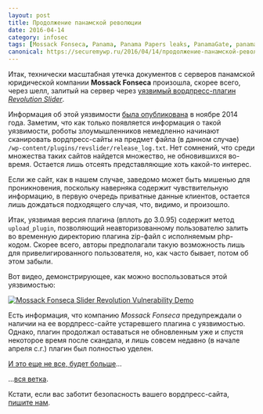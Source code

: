 ```yaml
---
layout: post
title: Продолжение панамской революции
date: 2016-04-14
category: infosec
tags: [Mossack Fonseca, Panama, Panama Papers leaks, PanamaGate, panamapapers, php, Revolution, upload_plugin, Wordpress, zip, Панамский скандал, Панамское досье]
canonical: https://securemywp.ru/2016/04/14/продолжение-панамской-революции/
---
```


Итак, технически масштабная утечка документов с серверов панамской юридической компании **Mossack Fonseca** произошла, скорее всего, через шелл, залитый на сервер через [уязвимый вордпресс-плагин *Revolution Slider*](https://securemywp.ru/2016/04/11/панамском-деле-не-обошлось-без-револ/).

Информация об этой уязвимости [была опубликована](https://www.exploit-db.com/exploits/35385/) в ноябре 2014 года. Заметим, что как только появляется информация о такой уязвимости, роботы злоумышленников немедленно начинают сканировать вордпресс-сайты на предмет файла (в данном случае) <code>/wp-content/plugins/revslider/release_log.txt</code>. Нет сомнений, что среди множества таких сайтов найдется множество, не обновившихся во-время. Остается лишь отсеять представляющие хоть какой-то интерес.

Если же сайт, как в нашем случае, заведомо может быть мишенью для проникновения, поскольку наверняка содержит чувствительную информацию, в первую очередь приватные данные клиентов, остается лишь дождаться подходящего случая, что, видимо, и произошло.

Итак, уязвимая версия плагина (вплоть до 3.0.95) содержит метод <code>upload_plugin</code>, позволяющий неавторизованному пользователю залить во временную директорию плагина zip-файл с исполняемым php-кодом. Скорее всего, авторы предполагали такую возможность лишь для привелигированного пользователя, но, как часто бывает, потом об этом забыли.

Вот видео, демонстрирующее, как можно воспользоваться этой уязвимостью:

[![Mossack Fonseca Slider Revolution Vulnerability Demo](http://img.youtube.com/vi/-oBGT5EkHnY/0.jpg)](http://www.youtube.com/watch?v=-oBGT5EkHnY)

Есть информация, что компанию *Mossack Fonseca* предупреждали о наличии на ее вордпресс-сайте устаревшего плагина с уязвимостью. Однако, плагин продолжал оставаться не обновленным уже и спустя некоторое время после скандала, и лишь совсем недавно (в начале апреля с.г.) плагин был полностью уделен.

[И это еще не все, будет больше](http://securemywp.ru/2016/04/15/взлом-и-утечка-данных-не-одно/)…

…[вся ветка]().

Кстати, если вас заботит безопасность вашего вордпресс-сайта, [пишите нам](https://rifco.ru/contact/).
